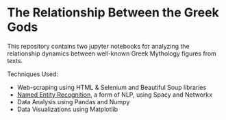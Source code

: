 # The Relationship Between the Greek Gods
This repository contains two jupyter notebooks for analyzing the relationship dynamics between well-known Greek Mythology figures from texts.

Techniques Used:
* Web-scraping using HTML & Selenium and Beautiful Soup libraries
* [Named Entity Recognition](https://www.geeksforgeeks.org/named-entity-recognition/), a form of NLP, using Spacy and Networkx
* Data Analysis using Pandas and Numpy
* Data Visualizations using Matplotlib
